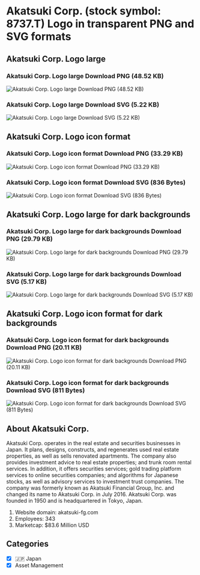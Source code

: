 # Akatsuki Corp. (stock symbol: 8737.T) Logo in transparent PNG and SVG formats

## Akatsuki Corp. Logo large

### Akatsuki Corp. Logo large Download PNG (48.52 KB)

![Akatsuki Corp. Logo large Download PNG (48.52 KB)](/img/orig/8737.T_BIG-d9988f32.png)

### Akatsuki Corp. Logo large Download SVG (5.22 KB)

![Akatsuki Corp. Logo large Download SVG (5.22 KB)](/img/orig/8737.T_BIG-3e446ff9.svg)

## Akatsuki Corp. Logo icon format

### Akatsuki Corp. Logo icon format Download PNG (33.29 KB)

![Akatsuki Corp. Logo icon format Download PNG (33.29 KB)](/img/orig/8737.T-50de313e.png)

### Akatsuki Corp. Logo icon format Download SVG (836 Bytes)

![Akatsuki Corp. Logo icon format Download SVG (836 Bytes)](/img/orig/8737.T-60b3ecb5.svg)

## Akatsuki Corp. Logo large for dark backgrounds

### Akatsuki Corp. Logo large for dark backgrounds Download PNG (29.79 KB)

![Akatsuki Corp. Logo large for dark backgrounds Download PNG (29.79 KB)](/img/orig/8737.T_BIG.D-8c17b13c.png)

### Akatsuki Corp. Logo large for dark backgrounds Download SVG (5.17 KB)

![Akatsuki Corp. Logo large for dark backgrounds Download SVG (5.17 KB)](/img/orig/8737.T_BIG.D-ebc2ca52.svg)

## Akatsuki Corp. Logo icon format for dark backgrounds

### Akatsuki Corp. Logo icon format for dark backgrounds Download PNG (20.11 KB)

![Akatsuki Corp. Logo icon format for dark backgrounds Download PNG (20.11 KB)](/img/orig/8737.T.D-25c52092.png)

### Akatsuki Corp. Logo icon format for dark backgrounds Download SVG (811 Bytes)

![Akatsuki Corp. Logo icon format for dark backgrounds Download SVG (811 Bytes)](/img/orig/8737.T.D-218b60ff.svg)

## About Akatsuki Corp.

Akatsuki Corp. operates in the real estate and securities businesses in Japan. It plans, designs, constructs, and regenerates used real estate properties, as well as sells renovated apartments. The company also provides investment advice to real estate properties; and trunk room rental services. In addition, it offers securities services; gold trading platform services to online securities companies; and algorithms for Japanese stocks, as well as advisory services to investment trust companies. The company was formerly known as Akatsuki Financial Group, Inc. and changed its name to Akatsuki Corp. in July 2016. Akatsuki Corp. was founded in 1950 and is headquartered in Tokyo, Japan.

1. Website domain: akatsuki-fg.com
2. Employees: 343
3. Marketcap: $83.6 Million USD


## Categories
- [x] 🇯🇵 Japan
- [x] Asset Management
